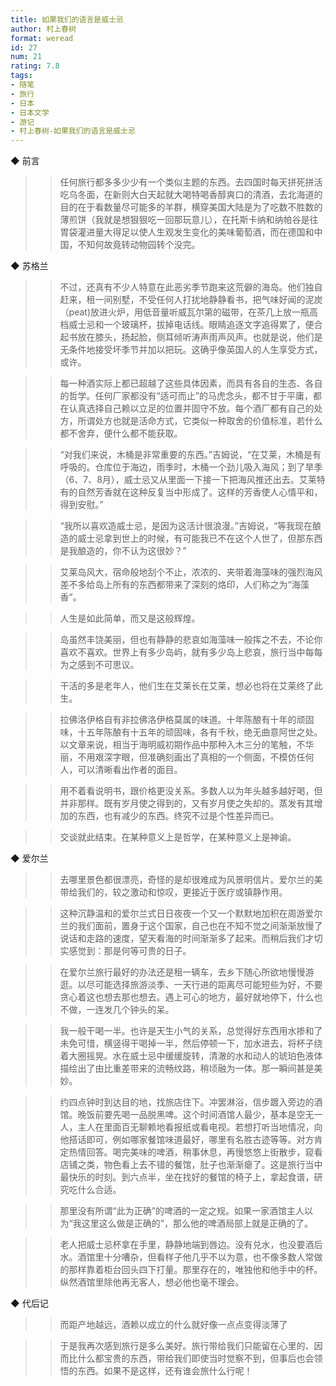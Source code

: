 ```yaml
---
title: 如果我们的语言是威士忌
author: 村上春树
format: weread
id: 27
num: 21
rating: 7.8
tags:
- 随笔
- 旅行
- 日本
- 日本文学
- 游记
- 村上春树-如果我们的语言是威士忌
---
```


◆ 前言

>> 任何旅行都多多少少有一个类似主题的东西。去四国时每天拼死拼活吃乌冬面，在新则大白天起就大喝特喝香醇爽口的清酒，去北海道的目的在于看数量尽可能多的羊群，横穿美国大陆是为了吃数不胜数的薄煎饼（我就是想狠狠吃一回那玩意儿），在托斯卡纳和纳帕谷是往胃袋灌进量大得足以使人生观发生变化的美味葡萄酒，而在德国和中国，不知何故竟转动物园转个没完。


◆ 苏格兰

>> 不过，还真有不少人特意在此恶劣季节跑来这荒僻的海岛。他们独自赶来，租一间别墅，不受任何人打扰地静静看书，把气味好闻的泥炭（peat)放进火炉，用低音量听威瓦尔第的磁带，在茶几上放一瓶高档威士忌和一个玻璃杯，拔掉电话线。眼睛追逐文字追得累了，便合起书放在膝头，扬起脸，侧耳倾听涛声雨声风声。也就是说，他们是无条件地接受坏季节并加以把玩。这确乎像英国人的人生享受方式，或许。

>> 每一种酒实际上都已超越了这些具体因素，而具有各自的生态、各自的哲学。任何厂家都没有“适可而止”的马虎念头，都不甘于平庸，都在认真选择自己赖以立足的位置并固守不放。每个酒厂都有自己的处方，所谓处方也就是活命方式，它类似一种取舍的价值标准，若什么都不舍弃，便什么都不能获取。

>> “对我们来说，木桶是非常重要的东西。”吉姆说，“在艾莱，木桶是有呼吸的。仓库位于海边，雨季时，木桶一个劲儿吸入海风；到了旱季（6、7、8月），威士忌又从里面一下接一下把海风推还出去。艾莱特有的自然芳香就在这种反复当中形成了。这样的芳香使人心情平和，得到安慰。”

>> “我所以喜欢造威士忌，是因为这活计很浪漫。”吉姆说，“等我现在酿造的威士忌拿到世上的时候，有可能我已不在这个人世了，但那东西是我酿造的，你不认为这很妙？”

>> 艾莱岛风大，宿命般地刮个不止，浓浓的、夹带着海藻味的强烈海风差不多给岛上所有的东西都带来了深刻的烙印，人们称之为“海藻香”。

>> 人生是如此简单，而又是这般辉煌。

>> 岛虽然丰饶美丽，但也有静静的悲哀如海藻味一般挥之不去，不论你喜欢不喜欢。世界上有多少岛屿，就有多少岛上悲哀，旅行当中每每为之感到不可思议。

>> 干活的多是老年人，他们生在艾莱长在艾莱，想必也将在艾莱终了此生。

>> 拉佛洛伊格自有非拉佛洛伊格莫属的味道。十年陈酿有十年的顽固味，十五年陈酿有十五年的顽固味，各有千秋，绝无曲意阿世之处。以文章来说，相当于海明威初期作品中那种入木三分的笔触，不华丽，不用艰深字眼，但准确刻画出了真相的一个侧面，不模仿任何人，可以清晰看出作者的面目。

>> 用不着看说明书，跟价格更没关系。多数人以为年头越多越好喝，但并非那样。既有岁月使之得到的，又有岁月使之失却的。蒸发有其增加的东西，也有减少的东西。终究不过是个性差异而已。

>> 交谈就此结束。在某种意义上是哲学，在某种意义上是神谕。


◆ 爱尔兰

>> 去哪里景色都很漂亮，奇怪的是却很难成为风景明信片。爱尔兰的美带给我们的，较之激动和惊叹，更接近于医疗或镇静作用。

>> 这种沉静温和的爱尔兰式日日夜夜一个又一个默默地加积在周游爱尔兰的我们面前，置身于这个国家，自己也在不知不觉之间渐渐放慢了说话和走路的速度，望天看海的时间渐渐多了起来。而稍后我们才切实感觉到：那是何等可贵的日子。

>> 在爱尔兰旅行最好的办法还是租一辆车，去乡下随心所欲地慢慢游逛。以尽可能选择旅游淡季、一天行进的距离尽可能短些为好，不要贪心着这也想去那也想去。遇上可心的地方，最好就地停下，什么也不做，一连发几个钟头的呆。

>> 我一般干喝一半。也许是天生小气的关系，总觉得好东西用水掺和了未免可惜，横竖得干喝掉一半，然后停顿一下，加水进去，将杯子绕着大圈摇晃。水在威士忌中缓缓旋转，清澈的水和动人的琥珀色液体描绘出了由比重差带来的流畅纹路，稍顷融为一体。那一瞬间甚是美妙。

>> 约四点钟时到达目的地，找旅店住下。冲罢淋浴，信步踱入旁边的酒馆。晚饭前要先喝一品脱黑啤。这个时间酒馆人最少，基本是空无一人，主人在里面百无聊赖地看报纸或看电视。若想打听当地情况，向他搭话即可，例如哪家餐馆味道最好，哪里有名胜古迹等等。对方肯定热情回答。喝完美味的啤酒，稍事休息，再慢悠悠上街散步，窥看店铺之类，物色看上去不错的餐馆，肚子也渐渐瘪了。这是旅行当中最快乐的时刻。到六点半，坐在找好的餐馆的椅子上，拿起食谱，研究吃什么合适。

>> 那里没有所谓“此为正确”的啤酒的一定之规。如果一家酒馆主人以为“我这里这么做是正确的”，那么他的啤酒局部上就是正确的了。

>> 老人把威士忌杯拿在手里，静静地端到唇边。没有兑水，也没要酒后水。酒馆里十分嘈杂，但看样子他几乎不以为意，也不像多数人常做的那样靠着柜台回头四下打量。那里存在的，唯独他和他手中的杯。纵然酒馆里除他再无客人，想必他也毫不理会。


◆ 代后记

>> 而距产地越远，酒赖以成立的什么就好像一点点变得淡薄了

>> 于是我再次感到旅行是多么美好。旅行带给我们只能留在心里的、因而比什么都宝贵的东西，带给我们即使当时觉察不到，但事后也会领悟的东西。如果不是这样，还有谁会旅什么行呢！

